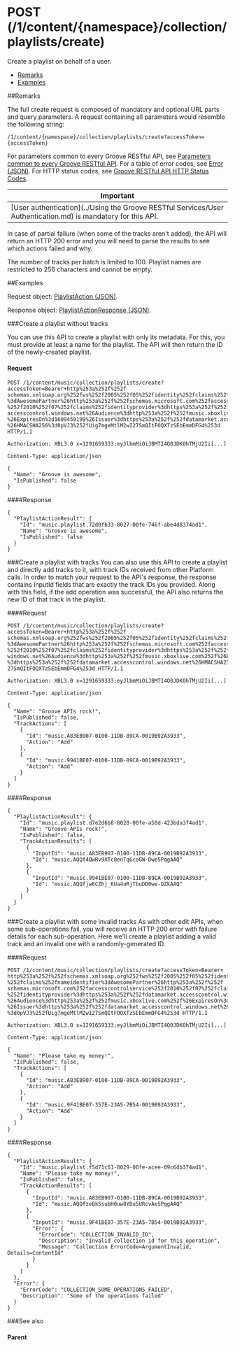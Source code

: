 # POST (/1/content/{namespace}/collection/playlists/create) 

Create a playlist on behalf of a user.

-   [Remarks](#remarks)
-   [Examples](#examples)

##Remarks


The full create request is composed of mandatory and optional URL parts and query parameters. A request containing all parameters would resemble the following string:

```
/1/content/{namespace}/collection/playlists/create?accessToken={accessToken}
```
For parameters common to every Groove RESTful API, see [Parameters common to every Groove RESTful API](CommonParameters.md). For a table of error codes, see [Error (JSON)](JSON_Error.md). For HTTP status codes, see [Groove RESTful API HTTP Status Codes](HTTPStatusCodes.md).

| Important                                                                        |
|------------------------------------------------------------------------------------------|
| [User authentication](../Using the Groove RESTful Services/User Authentication.md) is mandatory for this API. |

In case of partial failure (when some of the tracks aren't added), the API will return an HTTP 200 error and you will need to parse the results to see which actions failed and why.

The number of tracks per batch is limited to 100. Playlist names are restricted to 256 characters and cannot be empty.

##Examples


Request object: [PlaylistAction (JSON)](JSON_PlaylistAction.md).

Response object: [PlaylistActionResponse (JSON)](JSON_PlaylistActionResponse.md).

###Create a playlist without tracks


You can use this API to create a playlist with only its metadata. For this, you must provide at least a name for the playlist. The API will then return the ID of the newly-created playlist.

#### Request
```
POST /1/content/music/collection/playlists/create?accessToken=Bearer+http%253a%252f%252f
schemas.xmlsoap.org%252fws%252f2005%252f05%252fidentity%252fclaims%252fnameidentifier
%3dAwesomePartner%26http%253a%252f%252fschemas.microsoft.com%252faccesscontrolservice
%252f2010%252f07%252fclaims%252fidentityprovider%3dhttps%253a%252f%252fdatamarket.
accesscontrol.windows.net%26Audience%3dhttp%253a%252f%252fmusic.xboxlive.com%252f
%26ExpiresOn%3d1609459199%26Issuer%3dhttps%253a%252f%252fdatamarket.accesscontrol.windows.net
%26HMACSHA256%3d0pVJ3%252fUig7mgeMtlM2wI27SmQItFOQXTzSEbEmmDFG4%253d HTTP/1.1 

Authorization: XBL3.0 x=1291659333;eyJlbmMiOiJBMTI4Q0JDK0hTMjU2Ii[...] 

Content-Type: application/json 

{
  "Name": "Groove is awesome",
  "IsPublished": false
}
```
      
####Response
```
{
  "PlaylistActionResult": {
    "Id": "music.playlist.72d0fb33-8027-00fe-746f-abe4d8374ad1",
    "Name": "Groove is awesome",
    "IsPublished": false
  }
}
```
      
###Create a playlist with tracks
You can also use this API to create a playlist and directly add tracks to it, with track IDs received from other Platform calls. In order to match your request to the API's response, the response contains InputId fields that are exactly the track IDs you provided. Along with this field, if the add operation was successful, the API also returns the new ID of that track in the playlist.

####Request
```
POST /1/content/music/collection/playlists/create?accessToken=Bearer+http%253a%252f%252f
schemas.xmlsoap.org%252fws%252f2005%252f05%252fidentity%252fclaims%252fnameidentifier
%3dAwesomePartner%26http%253a%252f%252fschemas.microsoft.com%252faccesscontrolservice
%252f2010%252f07%252fclaims%252fidentityprovider%3dhttps%253a%252f%252fdatamarket.accesscontrol.
windows.net%26Audience%3dhttp%253a%252f%252fmusic.xboxlive.com%252f%26ExpiresOn%3d1609459199%26Issuer
%3dhttps%253a%252f%252fdatamarket.accesscontrol.windows.net%26HMACSHA256%3d0pVJ3%252fUig7mgeMtlM2wI
27SmQItFOQXTzSEbEmmDFG4%253d HTTP/1.1 

Authorization: XBL3.0 x=1291659333;eyJlbmMiOiJBMTI4Q0JDK0hTMjU2Ii[...] 

Content-Type: application/json 

{
  "Name": "Groove APIs rock!",
  "IsPublished": false,
  "TrackActions": [
    {
      "Id": "music.A83EB907-0100-11DB-89CA-0019B92A3933",
      "Action": "Add"
    },
    {
      "Id": "music.9941BE07-0100-11DB-89CA-0019B92A3933",
      "Action": "Add"
    }
  ]
}
```
      
####Response
```
{
  "PlaylistActionResult": {
    "Id": "music.playlist.d7e2d6b8-8028-00fe-a58d-423bda374ad1",
    "Name": "Groove APIs rock!",
    "IsPublished": false,
    "TrackActionResults": [
      {
        "InputId": "music.A83EB907-0100-11DB-89CA-0019B92A3933",
        "Id": "music.AQQf4QwRv9XTc0enTqGcoGW-Dwe5PqgAAQ"
      },
      {
        "InputId": "music.9941BE07-0100-11DB-89CA-0019B92A3933",
        "Id": "music.AQQfjw6CZhj_6Ua4uRjTbuDD0we-QZkAAQ"
      }
    ]
  }
}
```
      
###Create a playlist with some invalid tracks
As with other edit APIs, when some sub-operations fail, you will receive an HTTP 200 error with failure details for each sub-operation. Here we'll create a playlist adding a valid track and an invalid one with a randomly-generated ID.

####Request
```
POST /1/content/music/collection/playlists/create?accessToken=Bearer+
http%253a%252f%252fschemas.xmlsoap.org%252fws%252f2005%252f05%252fidentity
%252fclaims%252fnameidentifier%3dAwesomePartner%26http%253a%252f%252f
schemas.microsoft.com%252faccesscontrolservice%252f2010%252f07%252fclaims
%252fidentityprovider%3dhttps%253a%252f%252fdatamarket.accesscontrol.windows.net
%26Audience%3dhttp%253a%252f%252fmusic.xboxlive.com%252f%26ExpiresOn%3d1609459199
%26Issuer%3dhttps%253a%252f%252fdatamarket.accesscontrol.windows.net%26HMACSHA256
%3d0pVJ3%252fUig7mgeMtlM2wI27SmQItFOQXTzSEbEmmDFG4%253d HTTP/1.1 

Authorization: XBL3.0 x=1291659333;eyJlbmMiOiJBMTI4Q0JDK0hTMjU2Ii[...] 

Content-Type: application/json 

{
  "Name": "Please take my money!",
  "IsPublished": false,
  "TrackActions": [
    {
      "Id": "music.A83EB907-0100-11DB-89CA-0019B92A3933",
      "Action": "Add"
    },
    {
      "Id": "music.9F41BE07-357E-23A5-7B54-0019B92A3933",
      "Action": "Add"
    }
  ]
}
```
      
####Response
```
{
  "PlaylistActionResult": {
    "Id": "music.playlist.f5d71c61-8029-00fe-acee-09c6db374ad1",
    "Name": "Please take my money!",
    "IsPublished": false,
    "TrackActionResults": [
      {
        "InputId": "music.A83EB907-0100-11DB-89CA-0019B92A3933",
        "Id": "music.AQQfzeBk5subH0uw8YDu5URcvAe5PqgAAQ"
      },
      {
        "InputId": "music.9F41BE07-357E-23A5-7B54-0019B92A3933",
        "Error": {
          "ErrorCode": "COLLECTION_INVALID_ID",
          "Description": "Invalid collection id for this operation",
          "Message": "Collection ErrorCode=ArgumentInvalid, Details=ContentId"
        }
      }
    ]
  },
  "Error": {
    "ErrorCode": "COLLECTION_SOME_OPERATIONS_FAILED",
    "Description": "Some of the operations failed"
  }
}
```
###See also


#### Parent
